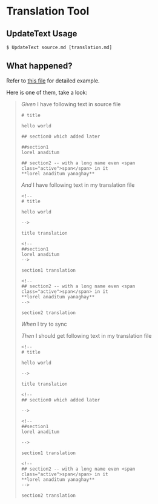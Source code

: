 # Translation Tool

## UpdateText Usage

```
$ UpdateText source.md [translation.md]
```

## What happened?

Refer to [this file](UpdateText/UpdateTextTest.feature) for detailed example.

Here is one of them, take a look:

> *Given* I have following text in source file
> ```
> # title
> 
> hello world
> 
> ## section0 which added later
> 
> ##section1
> lorel anaditum
> 
> ## section2 -- with a long name even <span class="active">span</span> in it
> **lorel anaditum yanaghay**
> ```
> *And* I have following text in my translation file
> ```
> <!--
> # title
> 
> hello world
> 
> -->
> 
> title translation
> 
> <!--
> ##section1
> lorel anaditum
> -->
> 
> section1 translation
> 
> <!--
> ## section2 -- with a long name even <span class="active">span</span> in it
> **lorel anaditum yanaghay**
> -->
> 
> section2 translation
> ```
> *When* I try to sync
>
> *Then* I should get following text in my translation file
> ```
> <!--
> # title
> 
> hello world
> 
> -->
> 
> title translation
> 
> <!--
> ## section0 which added later
> 
> -->
> 
> <!--
> ##section1
> lorel anaditum
> 
> -->
> 
> section1 translation
> 
> <!--
> ## section2 -- with a long name even <span class="active">span</span> in it
> **lorel anaditum yanaghay**
> -->
> 
> section2 translation
> 
> ```

